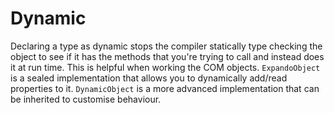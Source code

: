 # Dynamic

Declaring a type as dynamic stops the compiler statically type checking the object to see if it has the methods that you're trying to call and instead does it at run time. This is helpful when working the COM objects. `ExpandoObject` is a sealed implementation that allows you to dynamically add/read properties to it. `DynamicObject` is a more advanced implementation that can be inherited to customise behaviour.
<!--stackedit_data:
eyJoaXN0b3J5IjpbLTEzMjk1NDgyNjYsLTQ4NDAzNzM1Nl19
-->